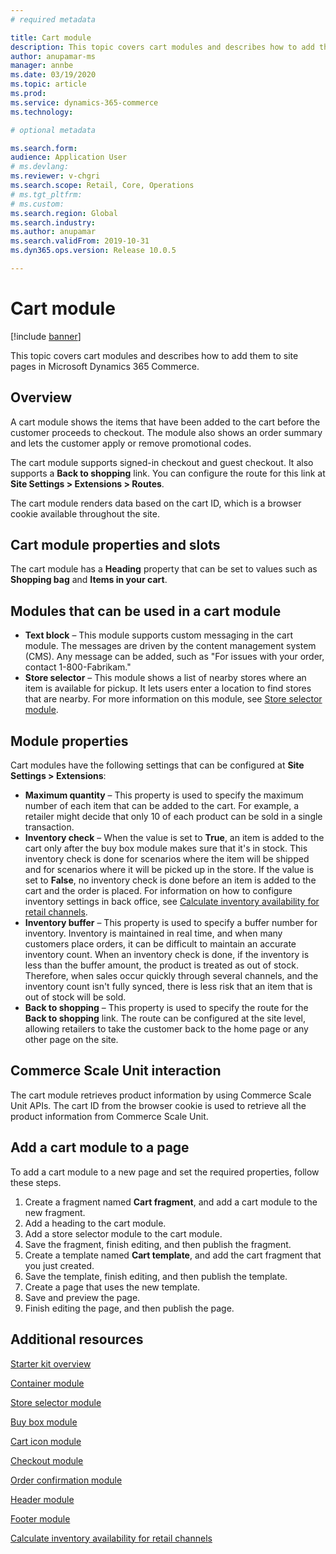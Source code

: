 ```yaml
---
# required metadata

title: Cart module
description: This topic covers cart modules and describes how to add them to site pages in Microsoft Dynamics 365 Commerce.
author: anupamar-ms
manager: annbe
ms.date: 03/19/2020
ms.topic: article
ms.prod: 
ms.service: dynamics-365-commerce
ms.technology: 

# optional metadata

ms.search.form:  
audience: Application User
# ms.devlang: 
ms.reviewer: v-chgri
ms.search.scope: Retail, Core, Operations
# ms.tgt_pltfrm: 
# ms.custom: 
ms.search.region: Global
ms.search.industry: 
ms.author: anupamar
ms.search.validFrom: 2019-10-31
ms.dyn365.ops.version: Release 10.0.5

---
```


# Cart module

[!include [banner](includes/banner.md)]

This topic covers cart modules and describes how to add them to site pages in Microsoft Dynamics 365 Commerce.

## Overview

A cart module shows the items that have been added to the cart before the customer proceeds to checkout. The module also shows an order summary and lets the customer apply or remove promotional codes.

The cart module supports signed-in checkout and guest checkout. It also supports a **Back to shopping** link. You can configure the route for this link at **Site Settings \> Extensions \> Routes**.

The cart module renders data based on the cart ID, which is a browser cookie available throughout the site.

## Cart module properties and slots

The cart module has a **Heading** property that can be set to values such as **Shopping bag** and **Items in your cart**. 

## Modules that can be used in a cart module

- **Text block** – This module supports custom messaging in the cart module. The messages are driven by the content management system (CMS). Any message can be added, such as "For issues with your order, contact 1-800-Fabrikam."
- **Store selector** – This module shows a list of nearby stores where an item is available for pickup. It lets users enter a location to find stores that are nearby. For more information on this module, see [Store selector module](store-selector.md).


## Module properties

Cart modules have the following settings that can be configured at **Site Settings \> Extensions**:

- **Maximum quantity** – This property is used to specify the maximum number of each item that can be added to the cart. For example, a retailer might decide that only 10 of each product can be sold in a single transaction.
- **Inventory check** – When the value is set to **True**, an item is added to the cart only after the buy box module makes sure that it's in stock. This inventory check is done for scenarios where the item will be shipped and for scenarios where it will be picked up in the store. If the value is set to **False**, no inventory check is done before an item is added to the cart and the order is placed. For information on how to configure inventory settings in back office, see [Calculate inventory availability for retail channels](calculated-inventory-retail-channels.md).
- **Inventory buffer** – This property is used to specify a buffer number for inventory. Inventory is maintained in real time, and when many customers place orders, it can be difficult to maintain an accurate inventory count. When an inventory check is done, if the inventory is less than the buffer amount, the product is treated as out of stock. Therefore, when sales occur quickly through several channels, and the inventory count isn't fully synced, there is less risk that an item that is out of stock will be sold.
- **Back to shopping** – This property is used to specify the route for the **Back to shopping** link. The route can be configured at the site level, allowing retailers to take the customer back to the home page or any other page on the site.

## Commerce Scale Unit interaction

The cart module retrieves product information by using Commerce Scale Unit APIs. The cart ID from the browser cookie is used to retrieve all the product information from Commerce Scale Unit.

## Add a cart module to a page

To add a cart module to a new page and set the required properties, follow these steps.

1. Create a fragment named **Cart fragment**, and add a cart module to the new fragment.
1. Add a heading to the cart module.
1. Add a store selector module to the cart module.
1. Save the fragment, finish editing, and then publish the fragment.
1. Create a template named **Cart template**, and add the cart fragment that you just created.
1. Save the template, finish editing, and then publish the template.
1. Create a page that uses the new template.
1. Save and preview the page.
1. Finish editing the page, and then publish the page.

## Additional resources

[Starter kit overview](starter-kit-overview.md)

[Container module](add-container-module.md)

[Store selector module](store-selector.md)

[Buy box module](add-buy-box.md)

[Cart icon module](cart-icon-module.md)

[Checkout module](add-checkout-module.md)

[Order confirmation module](order-confirmation-module.md)

[Header module](author-header-module.md)

[Footer module](author-footer-module.md)

[Calculate inventory availability for retail channels](calculated-inventory-retail-channels.md)

